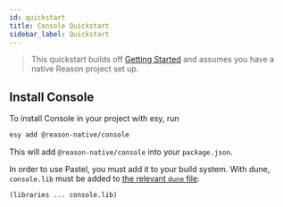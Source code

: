 ```yaml
---
id: quickstart
title: Console Quickstart
sidebar_label: Quickstart
---
```


> This quickstart builds off [Getting Started](/getting-started) and assumes you have a native Reason project set up.

## Install Console

To install Console in your project with esy, run
```sh
esy add @reason-native/console
```

This will add `@reason-native/console` into your `package.json`.

In order to use Pastel, you must add it to your build system. With dune, `console.lib` must be added to [the relevant `dune` file](https://jbuilder.readthedocs.io/en/latest/dune-files.html#library-dependencies):

```lisp
(libraries ... console.lib)
```
